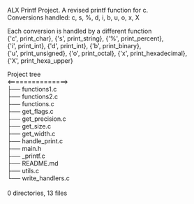 ALX Printf Project. A revised printf function for c. <br />
Conversions handled: c, s, %, d, i, b, u, o, x, X <br />

Each conversion is handled by a different function <br />
{'c', print_char}, {'s', print_string}, {'%', print_percent}, <br />
{'i', print_int}, {'d', print_int}, {'b', print_binary}, <br />
{'u', print_unsigned}, {'o', print_octal}, {'x', print_hexadecimal}, <br />
{'X', print_hexa_upper} <br />


Project tree <br />
<===============> <br />
├── functions1.c <br />
├── functions2.c <br />
├── functions.c <br />
├── get_flags.c <br />
├── get_precision.c <br />
├── get_size.c <br />
├── get_width.c <br />
├── handle_print.c <br />
├── main.h <br />
├── _printf.c <br />
├── README.md <br />
├── utils.c <br />
└── write_handlers.c <br />
<br />
0 directories, 13 files <br />
